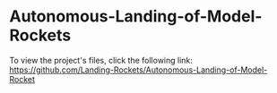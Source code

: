 # Autonomous-Landing-of-Model-Rockets

To view the project's files, click the following link: 
https://github.com/Landing-Rockets/Autonomous-Landing-of-Model-Rocket 

